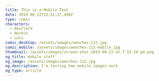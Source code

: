 ```yaml
---
title: This is a Mobile Test
date: 2019-08-22T23:51:27.494Z
type: comic
characters:
  - Akorlara
  - Horbin
  - Lulu
comic_desktop: /assets/images/wenches-112.jpg
comic_mobile: /assets/images/wenches-112-mobile.jpg
thumbnail: /assets/images/screen-shot-2019-08-22-at-7.55.26-pm.png
og_title: mobile stuff
og_image: /assets/images/wenches-112.jpg
og_description: I'm testing how mobile images work
og_type: article
---
```


